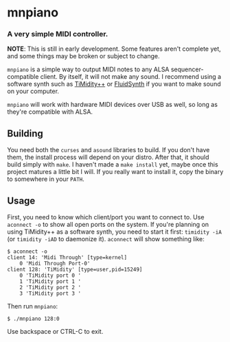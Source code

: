 # mnpiano
### A very simple MIDI controller.

**NOTE**: This is still in early development. Some features aren't complete yet, and some things may be broken or subject to change.

`mnpiano` is a simple way to output MIDI notes to any ALSA sequencer-compatible client. By itself, it will not make any sound. I recommend using a software synth such as [TiMidity++](http://timidity.sourceforge.net/) or [FluidSynth](http://www.fluidsynth.org/) if you want to make sound on your computer.

`mnpiano` will work with hardware MIDI devices over USB as well, so long as they're compatible with ALSA.

## Building

You need both the `curses` and `asound` libraries to build. If you don't have them, the install process will depend on your distro. After that, it should build simply with `make`. I haven't made a `make install` yet, maybe once this project matures a little bit I will. If you really want to install it, copy the binary to somewhere in your `PATH`.

## Usage

First, you need to know which client/port you want to connect to. Use `aconnect -o` to show all open ports on the system. If you're planning on using TiMidity++ as a software synth, you need to start it first: `timidity -iA` (or `timidity -iAD` to daemonize it). `aconnect` will show something like:
```
$ aconnect -o
client 14: 'Midi Through' [type=kernel]
    0 'Midi Through Port-0'
client 128: 'TiMidity' [type=user,pid=15249]
    0 'TiMidity port 0 '
    1 'TiMidity port 1 '
    2 'TiMidity port 2 '
    3 'TiMidity port 3 '
```
Then run `mnpiano`:
```
$ ./mnpiano 128:0
```
Use backspace or CTRL-C to exit.
